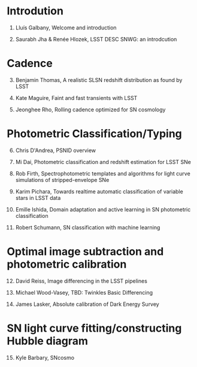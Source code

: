 # Introdution

1. Lluís Galbany, Welcome and introduction

2. Saurabh Jha & Renée Hlozek, LSST DESC SNWG: an introdcution

# Cadence

3. Benjamin Thomas, A realistic SLSN redshift distribution as found by LSST

4. Kate Maguire, Faint and fast transients with LSST

5. Jeonghee Rho, Rolling cadence optimized for SN cosmology

# Photometric Classification/Typing

6. Chris D'Andrea, PSNID overview

7. Mi Dai, Photometric classification and redshift estimation for LSST SNe

8. Rob Firth, Spectrophotometric templates and algorithms for light curve simulations of stripped-envelope SNe

9. Karim Pichara, Towards realtime automatic classification of variable stars in LSST data
 
10. Emille Ishida, Domain adaptation and active learning in SN photometric classification

11. Robert Schumann, SN classification with machine learning

# Optimal image subtraction and photometric calibration

12. David Reiss, Image differencing in the LSST pipelines

13. Michael Wood-Vasey, TBD: Twinkles Basic Differencing

14. James Lasker, Absolute calibration of Dark Energy Survey

# SN light curve fitting/constructing Hubble diagram

15. Kyle Barbary, SNcosmo